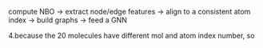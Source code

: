 compute NBO 
→ extract node/edge features 
→ align to a consistent atom index 
→ build graphs 
→ feed a GNN



4.because the 20 molecules have different mol and atom index number, so 